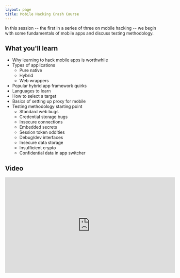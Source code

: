 ```yaml
---
layout: page
title: Mobile Hacking Crash Course
---
```


In this session -- the first in a series of three on mobile hacking -- we begin with some fundamentals of mobile apps and discuss testing methodology.

What you'll learn
-----------------

- Why learning to hack mobile apps is worthwhile
- Types of applications
	- Pure native
	- Hybrid
	- Web wrappers
- Popular hybrid app framework quirks
- Languages to learn
- How to select a target
- Basics of setting up proxy for mobile
- Testing methodology starting point
	- Standard web bugs
	- Credential storage bugs
	- Insecure connections
	- Embedded secrets
	- Session token oddities
	- Debug/dev interfaces
	- Insecure data storage
	- Insufficient crypto
	- Confidential data in app switcher

Video
-----

<div class="container">
	<iframe width="560" height="315" src="https://www.youtube-nocookie.com/embed/hKF89TXttnw" frameborder="0" allow="accelerometer; autoplay; encrypted-media; gyroscope; picture-in-picture" allowfullscreen></iframe>
</div>
